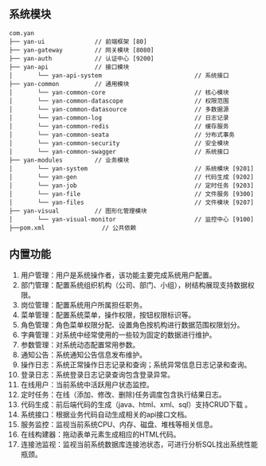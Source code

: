 ## 系统模块

~~~
com.yan     
├── yan-ui              // 前端框架 [80]
├── yan-gateway         // 网关模块 [8080]
├── yan-auth            // 认证中心 [9200]
├── yan-api             // 接口模块
│       └── yan-api-system                          // 系统接口
├── yan-common          // 通用模块
│       └── yan-common-core                         // 核心模块
│       └── yan-common-datascope                    // 权限范围
│       └── yan-common-datasource                   // 多数据源
│       └── yan-common-log                          // 日志记录
│       └── yan-common-redis                        // 缓存服务
│       └── yan-common-seata                        // 分布式事务
│       └── yan-common-security                     // 安全模块
│       └── yan-common-swagger                      // 系统接口
├── yan-modules         // 业务模块
│       └── yan-system                              // 系统模块 [9201]
│       └── yan-gen                                 // 代码生成 [9202]
│       └── yan-job                                 // 定时任务 [9203]
│       └── yan-file                                // 文件服务 [9300]
│       └── yan-files                               // 文件模块 [9207]
├── yan-visual          // 图形化管理模块
│       └── yan-visual-monitor                      // 监控中心 [9100]
├──pom.xml                // 公共依赖
~~~

## 内置功能

1.  用户管理：用户是系统操作者，该功能主要完成系统用户配置。
2.  部门管理：配置系统组织机构（公司、部门、小组），树结构展现支持数据权限。
3.  岗位管理：配置系统用户所属担任职务。
4.  菜单管理：配置系统菜单，操作权限，按钮权限标识等。
5.  角色管理：角色菜单权限分配、设置角色按机构进行数据范围权限划分。
6.  字典管理：对系统中经常使用的一些较为固定的数据进行维护。
7.  参数管理：对系统动态配置常用参数。
8.  通知公告：系统通知公告信息发布维护。
9.  操作日志：系统正常操作日志记录和查询；系统异常信息日志记录和查询。
10. 登录日志：系统登录日志记录查询包含登录异常。
11. 在线用户：当前系统中活跃用户状态监控。
12. 定时任务：在线（添加、修改、删除)任务调度包含执行结果日志。
13. 代码生成：前后端代码的生成（java、html、xml、sql）支持CRUD下载 。
14. 系统接口：根据业务代码自动生成相关的api接口文档。
15. 服务监控：监视当前系统CPU、内存、磁盘、堆栈等相关信息。
16. 在线构建器：拖动表单元素生成相应的HTML代码。
17. 连接池监视：监视当前系统数据库连接池状态，可进行分析SQL找出系统性能瓶颈。
